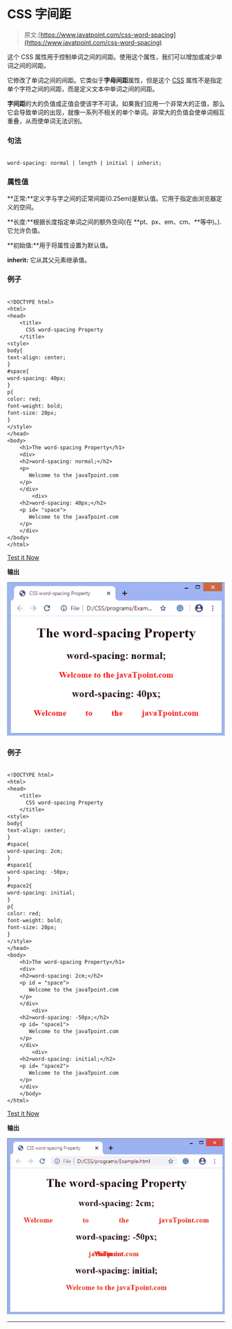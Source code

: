 # CSS 字间距

> 原文:[https://www.javatpoint.com/css-word-spacing](https://www.javatpoint.com/css-word-spacing)

这个 CSS 属性用于控制单词之间的间距。使用这个属性，我们可以增加或减少单词之间的间距。

它修改了单词之间的间距。它类似于**字母间距**属性，但是这个 [CSS](https://www.javatpoint.com/css-tutorial) 属性不是指定单个字符之间的间距，而是定义文本中单词之间的间距。

**字间距**的大的负值或正值会使该字不可读。如果我们应用一个非常大的正值，那么它会导致单词的出现，就像一系列不相关的单个单词。非常大的负值会使单词相互重叠，从而使单词无法识别。

### 句法

```

word-spacing: normal | length | initial | inherit;

```

### 属性值

**正常:**定义字与字之间的正常间距(0.25em)是默认值。它用于指定由浏览器定义的空间。

**长度:**根据长度指定单词之间的额外空间(在 **pt、px、em、cm、**等中)。).它允许负值。

**初始值:**用于将属性设置为默认值。

**inherit:** 它从其父元素继承值。

### 例子

```

<!DOCTYPE html> 
<html> 
<head> 
    <title> 
      CSS word-spacing Property 
    </title> 
<style>
body{
text-align: center;
}
#space{
word-spacing: 40px; 
}
p{
color: red;  
font-weight: bold; 
font-size: 20px;
}
</style>
</head> 
<body> 
    <h1>The word-spacing Property</h1> 
	<div>
    <h2>word-spacing: normal;</h2> 
    <p> 
       Welcome to the javaTpoint.com
    </p> 
	</div>
		<div>
    <h2>word-spacing: 40px;</h2> 
    <p id= "space"> 
       Welcome to the javaTpoint.com
    </p> 
	</div>
</body> 
</html>

```

[Test it Now](https://www.javatpoint.com/oprweb/test.jsp?filename=CSSwordspacing1)

**输出**

![CSS word-spacing](img/9ceeaf574d5733d9240b84a0d92bdd84.png)

### 例子

```

<!DOCTYPE html> 
<html> 
<head> 
    <title> 
      CSS word-spacing Property 
    </title> 
<style>
body{
text-align: center;
}
#space{
word-spacing: 2cm; 
}
#space1{
word-spacing: -50px; 
}
#space2{
word-spacing: initial; 
}
p{
color: red;  
font-weight: bold; 
font-size: 20px;
}
</style>
</head> 
<body> 
    <h1>The word-spacing Property</h1> 
	<div>
    <h2>word-spacing: 2cm;</h2> 
    <p id = "space"> 
       Welcome to the javaTpoint.com
    </p> 
	</div>
		<div>
    <h2>word-spacing: -50px;</h2> 
    <p id= "space1"> 
       Welcome to the javaTpoint.com
    </p> 
	</div>
		<div>
    <h2>word-spacing: initial;</h2> 
    <p id= "space2"> 
       Welcome to the javaTpoint.com
    </p> 
	</div>
	</body> 
</html>

```

[Test it Now](https://www.javatpoint.com/oprweb/test.jsp?filename=CSSwordspacing2)

**输出**

![CSS word-spacing](img/7c2515e3a8ff938ceb1d261415377f0c.png)

* * *